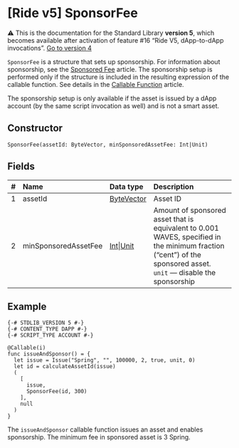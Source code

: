 # [Ride v5] SponsorFee

:warning: This is the documentation for the Standard Library **version 5**, which becomes available after activation of feature #16 “Ride V5, dApp-to-dApp invocations”. [Go to version 4](/en/ride/structures/script-actions/sponsor-fee)

`SponsorFee` is a structure that sets up sponsorship. For information about sponsorship, see the [Sponsored Fee](/en/blockchain/waves-protocol/sponsored-fee) article. The sponsorship setup is performed only if the structure is included in the resulting expression of the callable function. See details in the [Callable Function](/en/ride/v5/functions/callable-function) article.

The sponsorship setup is only available if the asset is issued by a dApp account (by the same script invocation as well) and is not a smart asset.

## Constructor

```ride
SponsorFee(assetId: ByteVector, minSponsoredAssetFee: Int|Unit)
```

## Fields

| # | Name | Data type | Description |
| :--- | :--- | :--- | :--- |
| 1 | assetId | [ByteVector](/en/ride/v5/data-types/byte-vector) | Asset ID |
| 2 | minSponsoredAssetFee | [Int](/en/ride/v5/data-types/int)&#124;[Unit](/en/ride/v5/data-types/unit) | Amount of sponsored asset that is equivalent to 0.001 WAVES, specified in the minimum fraction (“cent”) of the sponsored asset.<br>`unit` — disable the sponsorship |

## Example

```
{-# STDLIB_VERSION 5 #-}
{-# CONTENT_TYPE DAPP #-}
{-# SCRIPT_TYPE ACCOUNT #-}
  
@Callable(i)
func issueAndSponsor() = {
  let issue = Issue("Spring", "", 100000, 2, true, unit, 0)
  let id = calculateAssetId(issue)
  (
    [
      issue,
      SponsorFee(id, 300)
    ],
    null
  )
}
```

The `issueAndSponsor` callable function issues an asset and enables sponsorship. The minimum fee in sponsored asset is 3 Spring.
